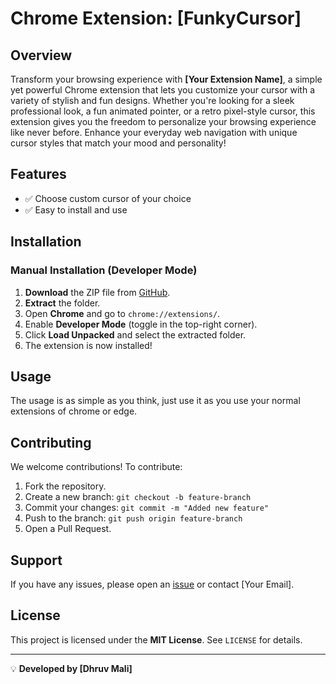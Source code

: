 # Chrome Extension: [FunkyCursor]

## Overview
Transform your browsing experience with **[Your Extension Name]**, a simple yet powerful Chrome extension that lets you customize your cursor with a variety of stylish and fun designs. Whether you're looking for a sleek professional look, a fun animated pointer, or a retro pixel-style cursor, this extension gives you the freedom to personalize your browsing experience like never before. Enhance your everyday web navigation with unique cursor styles that match your mood and personality!

## Features
- ✅ Choose custom cursor of your choice
- ✅ Easy to install and use

## Installation
### Manual Installation (Developer Mode)
1. **Download** the ZIP file from [GitHub](#).
2. **Extract** the folder.
3. Open **Chrome** and go to `chrome://extensions/`.
4. Enable **Developer Mode** (toggle in the top-right corner).
5. Click **Load Unpacked** and select the extracted folder.
6. The extension is now installed!

## Usage
The usage is as simple as you think, just use it as you use your normal extensions of chrome or edge. 

## Contributing
We welcome contributions! To contribute:
1. Fork the repository.
2. Create a new branch: `git checkout -b feature-branch`
3. Commit your changes: `git commit -m "Added new feature"`
4. Push to the branch: `git push origin feature-branch`
5. Open a Pull Request.

## Support
If you have any issues, please open an [issue](#) or contact [Your Email].

## License
This project is licensed under the **MIT License**. See `LICENSE` for details.

---
💡 **Developed by [Dhruv Mali]**
